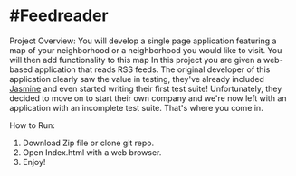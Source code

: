 #Feedreader
===============================

Project Overview:
You will develop a single page application featuring a map of your neighborhood or a neighborhood you would like to visit. You will then add functionality to this map In this project you are given a web-based application that reads RSS feeds. The original developer of this application clearly saw the value in testing, they've already included [Jasmine](http://jasmine.github.io/) and even started writing their first test suite! Unfortunately, they decided to move on to start their own company and we're now left with an application with an incomplete test suite. That's where you come in.

How to Run:
1) Download Zip file or clone git repo. 
2) Open Index.html with a web browser.
3) Enjoy!


